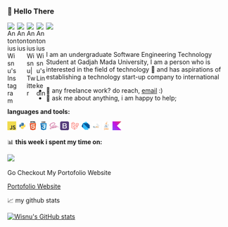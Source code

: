 

### 👋 Hello There
<a href="https://www.instagram.com/antoniuswisnu_/">
  <img align="left" alt="Antonius Wisnu's Instagram" width="22px" src="https://raw.githubusercontent.com/hussainweb/hussainweb/main/icons/instagram.png" />
</a>
<a href="discordapp.com/users/429286009511870474">
  <img align="left" alt=Antonius Wisnu's Discord" width="22px" src="https://images-eds-ssl.xboxlive.com/image?url=Q_rwcVSTCIytJ0KOzcjWTYl.n38D8jlKWXJx7NRJmQKBAEDCgtTAQ0JS02UoaiwRCHTTX1RAopljdoYpOaNfVf5nBNvbwGfyR5n4DAs0DsOwxSO9puiT_GgKqinHT8HsW8VYeiiuU1IG3jY69EhnsQ--&format=source" />
</a>
<a href="https://twitter.com/antoniuswisnuu">
  <img align="left" alt="Antonius Wisnu| Twitter" width="22px" src="https://upload.wikimedia.org/wikipedia/commons/thumb/6/6f/Logo_of_Twitter.svg/220px-Logo_of_Twitter.svg.png" />
</a>
<a href="https://www.linkedin.com/in/antonius-wisnu-bb8411224/">
  <img align="left" alt="Antonius Wisnu's Linkedin" width="22px" src="https://www.admsep.org/images/icons/linkedin.png" />
</a>

![](https://i.gifer.com/3Eqa.gif)

<br />

I am an undergraduate Software Engineering Technology Student at Gadjah Mada University, I am a person who is interested in the field of technology 👀 and has aspirations of establishing a technology start-up company to international
  
- 💼 any freelance work? do reach, [email](antonius.kri2003@mail.ugm.ac.id) :)
- 💬 ask me about anything, i am happy to help;

**languages and tools:**  

<code><img height="20" src="https://raw.githubusercontent.com/github/explore/80688e429a7d4ef2fca1e82350fe8e3517d3494d/topics/javascript/javascript.png"></code>
<code><img height="20" src="https://raw.githubusercontent.com/github/explore/80688e429a7d4ef2fca1e82350fe8e3517d3494d/topics/python/python.png"></code>
<code><img height="20" src="https://raw.githubusercontent.com/github/explore/80688e429a7d4ef2fca1e82350fe8e3517d3494d/topics/html/html.png"></code>
<code><img height="20" src="https://raw.githubusercontent.com/github/explore/5c058a388828bb5fde0bcafd4bc867b5bb3f26f3/topics/css/css.png"></code>
<code><img height="20" src="https://raw.githubusercontent.com/github/explore/80688e429a7d4ef2fca1e82350fe8e3517d3494d/topics/sass/sass.png"></code>
<code><img height="20" src="https://raw.githubusercontent.com/github/explore/80688e429a7d4ef2fca1e82350fe8e3517d3494d/topics/bootstrap/bootstrap.png"></code>
<code><img height="20" src="https://raw.githubusercontent.com/github/explore/80688e429a7d4ef2fca1e82350fe8e3517d3494d/topics/laravel/laravel.png"></code>
<code><img height="20" src="https://raw.githubusercontent.com/github/explore/80688e429a7d4ef2fca1e82350fe8e3517d3494d/topics/dart/dart.png"></code>
<code><img height="20" src="https://raw.githubusercontent.com/github/explore/80688e429a7d4ef2fca1e82350fe8e3517d3494d/topics/mysql/mysql.png"></code>
<code><img height="20" src="https://raw.githubusercontent.com/github/explore/80688e429a7d4ef2fca1e82350fe8e3517d3494d/topics/java/java.png"></code>
<code><img height="20" src="https://raw.githubusercontent.com/github/explore/80688e429a7d4ef2fca1e82350fe8e3517d3494d/topics/kotlin/kotlin.png"></code>

📊 **this week i spent my time on:**
<!--START_SECTION:waka-->

  <img height="180em" src="https://github-readme-stats-eight-theta.vercel.app/api/top-langs/?username=antoniuswisnu&layout=compact&langs_count=8&theme=algolia"/>


<!--END_SECTION:waka-->

Go Checkout My Portofolio Website

<a href="antoniuswisnu.github.io" target="_blank">
   Portofolio Website
</a>



📈 my github stats

[![Wisnu's GitHub stats](https://github-readme-stats.vercel.app/api?username=antoniuswisnu&show_icons=true&count_private=true&theme=radical)](https://github.com/antoniuswisnu/github-readme-stats)



